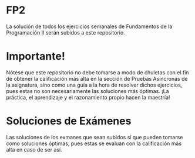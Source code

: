 # FP2
La solución de todos los ejercicios semanales de Fundamentos de la Programación II serán subidos a este repositorio.
# Importante!
Nótese que este repositorio no debe tomarse a modo de chuletas con el fin de obtener la calificación más alta en la sección de Pruebas Asíncronas de la asignatura, sino como una guía a la hora de resolver dichos ejercicios, pues estas no son necesariamente las soluciones más óptimas. ¡La práctica, el aprendizaje y el razonamiento propio hacen la maestría!
# Soluciones de Exámenes
Las soluciones de los exmanes que sean subidos sí que pueden tomarse como soluciones óptimas, pues estas se evaluan con la calificación más alta en caso de ser así.
